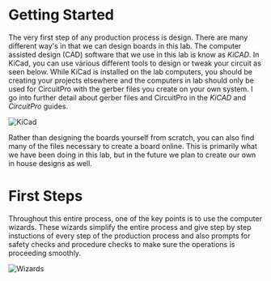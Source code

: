 # Getting Started
The very first step of any production process is design. There are many different way's in that we can design boards in this lab. The computer assisted design (CAD) software that we use in this lab is know as *KiCAD*. In KiCad, you can use various different tools to design or tweak your circuit as seen below. While KiCad is installed on the lab computers, you should be creating your projects elsewhere and the computers in lab should only be used for CircuitPro with the gerber files you create on your own system. I go into further detail about gerber files and CircuitPro in the *KiCAD* and *CircuitPro* guides.

![KiCad](https://user-images.githubusercontent.com/108754033/219714737-8e118d7f-bd49-4eae-ba5c-04168ab6f9df.png)

Rather than designing the boards yourself from scratch, you can also find many of the files necessary to create a board online. This is primarily what we have been doing in this lab, but in the future we plan to create our own in house designs as well.

# First Steps
Throughout this entire process, one of the key points is to use the computer wizards. These wizards simplify the entire process and give step by step instuctions of every step of the production process and also prompts for safety checks and procedure checks to make sure the operations is proceeding smoothly.

![Wizards]()
